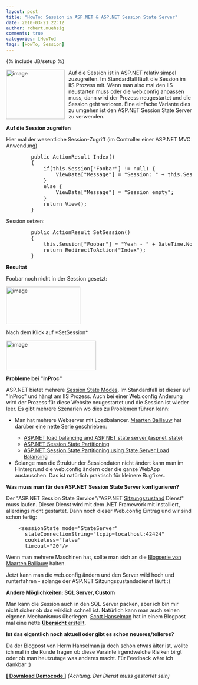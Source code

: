 ```yaml
---
layout: post
title: "HowTo: Session in ASP.NET & ASP.NET Session State Server"
date: 2010-03-21 22:12
author: robert.muehsig
comments: true
categories: [HowTo]
tags: [HowTo, Session]
---
```

{% include JB/setup %}
<p><a href="{{BASE_PATH}}/assets/wp-images/image941.png"><img style="border-right: 0px; border-top: 0px; margin: 0px 10px 0px 0px; border-left: 0px; border-bottom: 0px" height="135" alt="image" src="{{BASE_PATH}}/assets/wp-images/image_thumb126.png" width="159" align="left" border="0"></a>Auf die Session ist in ASP.NET relativ simpel zuzugreifen. Im Standardfall läuft die Session im IIS Prozess mit. Wenn man also mal den IIS neustarten muss oder die web.config anpassen muss, dann wird der Prozess neugestartet und die Session geht verloren. Eine einfache Variante dies zu umgehen ist den ASP.NET Session State Server zu verwenden.</p><p><strong>Auf die Session zugreifen</strong></p> <p>Hier mal der wesentliche Session-Zugriff (im Controller einer ASP.NET MVC Anwendung)</p> <p> <div class="wlWriterSmartContent" id="scid:812469c5-0cb0-4c63-8c15-c81123a09de7:8f58b937-1d06-419b-9683-f2ef103920f6" style="padding-right: 0px; display: inline; padding-left: 0px; float: none; padding-bottom: 0px; margin: 0px; padding-top: 0px"><pre name="code" class="c#">        public ActionResult Index()
        {
            if(this.Session["Foobar"] != null) {
                ViewData["Message"] = "Session: " + this.Session["Foobar"];
            }
            else {
                ViewData["Message"] = "Session empty";
            }
            return View();
        }</pre></div></p>
<p>Session setzen:</p>
<p>
<div class="wlWriterSmartContent" id="scid:812469c5-0cb0-4c63-8c15-c81123a09de7:39c5346b-e4fc-4524-b914-6122439b6e30" style="padding-right: 0px; display: inline; padding-left: 0px; float: none; padding-bottom: 0px; margin: 0px; padding-top: 0px"><pre name="code" class="c#">        public ActionResult SetSession()
        {
            this.Session["Foobar"] = "Yeah - " + DateTime.Now.ToShortTimeString() + ":" + DateTime.Now.Second.ToString();
            return RedirectToAction("Index");
        }</pre></div></p>
<p><strong>Resultat</strong></p>
<p>Foobar noch nicht in der Session gesetzt:</p>
<p><a href="{{BASE_PATH}}/assets/wp-images/image942.png"><img style="border-right: 0px; border-top: 0px; border-left: 0px; border-bottom: 0px" height="101" alt="image" src="{{BASE_PATH}}/assets/wp-images/image_thumb127.png" width="201" border="0"></a> </p>
<p>Nach dem Klick auf *SetSession*</p>
<p><a href="{{BASE_PATH}}/assets/wp-images/image943.png"><img style="border-right: 0px; border-top: 0px; border-left: 0px; border-bottom: 0px" height="80" alt="image" src="{{BASE_PATH}}/assets/wp-images/image_thumb128.png" width="244" border="0"></a> </p>
<p><strong>Probleme bei "InProc"</strong></p>
<p>ASP.NET bietet mehrere <a href="http://msdn.microsoft.com/en-us/library/ms178586.aspx">Session State Modes</a>. Im Standardfall ist dieser auf "InProc" und hängt am IIS Prozess. Auch bei einer Web.config Änderung wird der Prozess für diese Website neugestartet und die Session ist wieder leer. Es gibt mehrere Szenarien wo dies zu Problemen führen kann:</p>
<ul>
<li>Man hat mehrere Webserver mit Loadbalancer. <a href="http://blog.maartenballiauw.be/">Maarten Balliauw</a> hat darüber eine nette Serie geschrieben:</li>
<ul>
<li><a href="http://blog.maartenballiauw.be/post/2007/11/22/ASPNET-load-balancing-and-ASPNET-state-server-(aspnet_state).aspx">ASP.NET load balancing and ASP.NET state server (aspnet_state)</a></li>
<li><a href="http://blog.maartenballiauw.be/post/2008/01/23/ASPNET-Session-State-Partitioning.aspx">ASP.NET Session State Partitioning</a></li>
<li><a href="http://blog.maartenballiauw.be/post/2008/01/24/ASPNET-Session-State-Partitioning-using-State-Server-Load-Balancing.aspx">ASP.NET Session State Partitioning using State Server Load Balancing</a></li></ul>
<li>Solange man die Struktur der Sessiondaten nicht ändert kann man im Hintergrund die web.config ändern oder die ganze WebApp austauschen. Das ist natürlich praktisch für kleinere Bugfixes.</li></ul>
<p><strong>Was muss man für den ASP.NET Session State Server konfigurieren?</strong></p>
<p>Der "ASP.NET Session State Service"/"ASP.NET <a href="http://www.microsoft.com/technet/prodtechnol/WindowsServer2003/Library/IIS/0d9dc063-dc1a-46be-8e84-f05dbb402221.mspx?mfr=true">Sitzungszustand</a> Dienst" muss laufen. Dieser Dienst wird mit dem .NET Framework mit installiert, allerdings nicht gestartet. Dann noch dieser Web.config Eintrag und wir sind schon fertig:</p>
<p>
<div class="wlWriterSmartContent" id="scid:812469c5-0cb0-4c63-8c15-c81123a09de7:dfb29f8c-9d0f-4c86-897b-157ad248f8a2" style="padding-right: 0px; display: inline; padding-left: 0px; float: none; padding-bottom: 0px; margin: 0px; padding-top: 0px"><pre name="code" class="c#">    &lt;sessionState mode="StateServer"
      stateConnectionString="tcpip=localhost:42424"
      cookieless="false"
      timeout="20"/&gt;</pre></div></p>
<p>Wenn man mehrere Maschinen hat, sollte man sich an die <a href="http://blog.maartenballiauw.be/post/2007/11/22/ASPNET-load-balancing-and-ASPNET-state-server-(aspnet_state).aspx">Blogserie von Maarten Balliauw</a> halten. </p>
<p>Jetzt kann man die web.config ändern und den Server wild hoch und runterfahren - solange der ASP.NET Sitzungszustandsdienst läuft :)</p>
<p><strong>Andere Möglichkeiten: SQL Server, Custom</strong></p>
<p>Man kann die Session auch in den SQL Server packen, aber ich bin mir nicht sicher ob das wirklich schnell ist. Natürlich kann man auch seinen eigenen Mechanismus überlegen. <a href="http://www.hanselman.com/blog/">Scott Hanselman</a> hat in einem Blogpost mal eine nette <a href="http://www.hanselman.com/blog/TroubleshootingExpiredASPNETSessionStateAndYourOptions.aspx"><strong>Übersicht</strong> erstellt</a>.</p>
<p><strong>Ist das eigentlich noch aktuell oder gibt es schon neueres/tolleres?</strong></p>
<p>Da der Blogpost von Herrn Hanselman ja doch schon etwas älter ist, wollte ich mal in die Runde fragen ob diese Varainte irgendwelche Risiken birgt oder ob man heutzutage was anderes macht. Für Feedback wäre ich dankbar :)</p>
<p><strong><a href="{{BASE_PATH}}/assets/files/democode/mvcsessionstateserver/mvcsessionstateserver.zip">[ Download Democode ]</a></strong> <em>(Achtung: Der Dienst muss gestartet sein)</em></p>
